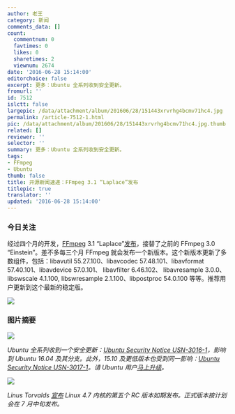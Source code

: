 ```yaml
---
author: 老王
category: 新闻
comments_data: []
count:
  commentnum: 0
  favtimes: 0
  likes: 0
  sharetimes: 2
  viewnum: 2674
date: '2016-06-28 15:14:00'
editorchoice: false
excerpt: 更多：Ubuntu 全系列收到安全更新。
fromurl: ''
id: 7512
islctt: false
largepic: /data/attachment/album/201606/28/151443xrvrhg4bcmv71hc4.jpg
permalink: /article-7512-1.html
pic: /data/attachment/album/201606/28/151443xrvrhg4bcmv71hc4.jpg.thumb.jpg
related: []
reviewer: ''
selector: ''
summary: 更多：Ubuntu 全系列收到安全更新。
tags:
- FFmpeg
- Ubuntu
thumb: false
title: 开源新闻速递：FFmpeg 3.1 “Laplace”发布
titlepic: true
translator: ''
updated: '2016-06-28 15:14:00'
---
```


### 今日关注


经过四个月的开发，[FFmpeg](https://ffmpeg.org/) 3.1 “Laplace”[发布](https://ffmpeg.org/download.html#release_3.1)，接替了之前的 FFmpeg 3.0 “Einstein”。差不多每三个月 FFmpeg 就会发布一个新版本。这个新版本更新了多数组件，包括：libavutil 55.27.100、libavcodec 57.48.101、libavformat 57.40.101、libavdevice 57.0.101、 libavfilter 6.46.102、 libavresample 3.0.0、 libswscale 4.1.100, libswresample 2.1.100、libpostproc 54.0.100 等等。推荐用户更新到这个最新的稳定版。


![](/data/attachment/album/201606/28/151443xrvrhg4bcmv71hc4.jpg)


### 图片摘要


![](/data/attachment/album/201606/28/145729nu0u3wsaqgam4e32.jpg)


*Ubuntu 全系列收到一个安全更新：[Ubuntu Security Notice USN-3016-1](http://www.ubuntu.com/usn/usn-3016-1/)，影响到 Ubuntu 16.04 及其分支。此外，15.10 及更低版本也受到同一影响：[Ubuntu Security Notice USN-3017-1](http://www.ubuntu.com/usn/usn-3017-1/)。请 Ubuntu 用户[马上升级](https://wiki.ubuntu.com/Security/Upgrades)。*


*![](/data/attachment/album/201606/28/150523x9irnwseaiztbzet.jpg)*


*Linus Torvalds [宣布](http://lkml.iu.edu/hypermail/linux/kernel/1606.3/01385.html) Linux 4.7 内核的第五个 RC 版本如期发布。正式版本按计划会在 7 月中旬发布。*